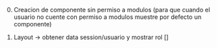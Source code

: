0. Creacion de componente sin permiso a modulos (para que cuando el usuario no cuente con permiso a modulos muestre por defecto un componente)


1. Layout -> obtener data session/usuario y mostrar rol []